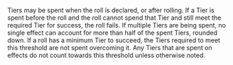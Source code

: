Tiers may be spent when the roll is declared, or after rolling. If a Tier is spent before the roll and the roll cannot spend that Tier and still meet the required Tier for success, the roll fails.
If multiple Tiers are being spent, no single effect can account for more than half of the spent Tiers, rounded down.
If a roll has a minimum Tier to succeed, the Tiers required to meet this threshold are not spent overcoming it. Any Tiers that are spent on effects do not count towards this threshold unless otherwise noted.
